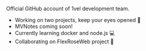Official GitHub account of 1vel development team.
- Working on two projects, keep your eyes opened 👀
- MVNotes coming soon!
- Currently learning docker and node.js 💻
- Collaborating on FlexRoseWeb project 💞️

<!---
📫
1vel/1vel is a ✨ special ✨ repository because its `README.md` (this file) appears on your GitHub profile.
You can click the Preview link to take a look at your changes.
--->
